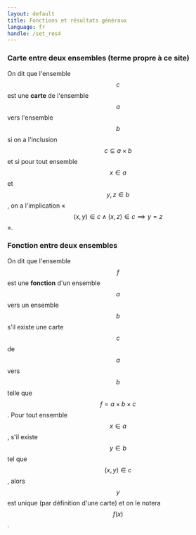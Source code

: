 ```yaml
---
layout: default
title: Fonctions et résultats généraux
language: fr
handle: /set_res4
---
```


<script src="https://cdn.mathjax.org/mathjax/latest/MathJax.js?config=TeX-AMS-MML_HTMLorMML" type="text/javascript"></script>

### Carte entre deux ensembles (terme propre à ce site)
On dit que l'ensemble $$c$$ est une **carte** de l'ensemble $$a$$ vers l'ensemble $$b$$ si on a l'inclusion $$c \subseteq a \times b$$ et si pour tout ensemble $$x \in a$$ et $$y, z \in b$$, on a l'implication « $$(x, y) \in c \land (x, z) \in c \implies y = z$$ ».

### Fonction entre deux ensembles
On dit que l'ensemble $$f$$ est une **fonction** d'un ensemble $$a$$ vers un ensemble $$b$$ s'il existe une carte $$c$$ de $$a$$ vers $$b$$ telle que $$f = a \times b \times c$$. Pour tout ensemble $$x \in a$$, s'il existe $$y \in b$$ tel que $$(x, y) \in c$$, alors $$y$$ est unique (par définition d'une carte) et on le notera $$f(x)$$.
